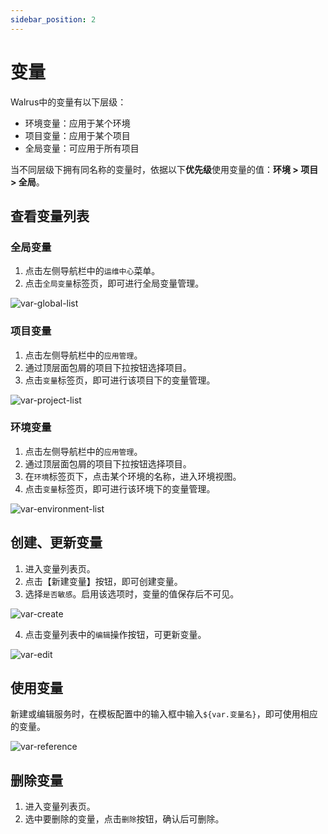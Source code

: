 ```yaml
---
sidebar_position: 2
---
```


# 变量

Walrus中的变量有以下层级：

- 环境变量：应用于某个环境
- 项目变量：应用于某个项目
- 全局变量：可应用于所有项目

当不同层级下拥有同名称的变量时，依据以下**优先级**使用变量的值：**环境 > 项目 > 全局**。

## 查看变量列表

### 全局变量
1. 点击左侧导航栏中的`运维中心`菜单。
2. 点击`全局变量`标签页，即可进行全局变量管理。

![var-global-list](/img/v0.4.0/operation/variable/op-var-global-list.png)

### 项目变量

1. 点击左侧导航栏中的`应用管理`。
2. 通过顶层面包屑的项目下拉按钮选择项目。
3. 点击`变量`标签页，即可进行该项目下的变量管理。

![var-project-list](/img/v0.4.0/operation/variable/op-var-proj-list.png)

### 环境变量

1. 点击左侧导航栏中的`应用管理`。
2. 通过顶层面包屑的项目下拉按钮选择项目。
3. 在`环境`标签页下，点击某个环境的名称，进入环境视图。
4. 点击`变量`标签页，即可进行该环境下的变量管理。

![var-environment-list](/img/v0.4.0/operation/variable/op-var-env-list.png)

## 创建、更新变量

1. 进入变量列表页。
2. 点击【新建变量】按钮，即可创建变量。
3. 选择`是否敏感`。启用该选项时，变量的值保存后不可见。

![var-create](/img/v0.4.0/operation/variable/op-var-create.png)

4. 点击变量列表中的`编辑`操作按钮，可更新变量。

![var-edit](/img/v0.4.0/operation/variable/op-var-edit.png)

## 使用变量

新建或编辑服务时，在模板配置中的输入框中输入`${var.变量名}`，即可使用相应的变量。

![var-reference](/img/v0.4.0/operation/variable/op-var-ref.png)

## 删除变量

1. 进入变量列表页。
2. 选中要删除的变量，点击`删除`按钮，确认后可删除。
